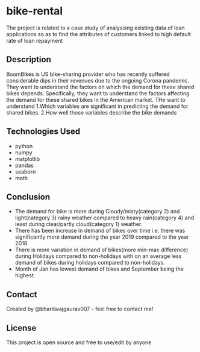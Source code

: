 # bike-rental
The project is related to a case study of analysisng existing data of loan applications so as to find the attributes of customers linked to high default rate of loan repayment

## Description
BoomBikes is US bike-sharing provider who has recently suffered considerable dips in their revenues due to the ongoing Corona pandemic. They want to understand the factors on which the demand for these shared bikes depends. Specifically, they want to understand the factors affecting the demand for these shared bikes in the American market. THe want to understand
1.Which variables are significant in predicting the demand for shared bikes.
2.How well those variables describe the bike demands

## Technologies Used
- python
- numpy
- matplotlib
- pandas
- seaborn
- math

## Conclusion
- The demand for bike is more during Cloudy/misty(category 2) and light(category 3) rainy weather compared to heavy rain(category 4) and least during clear/partly cloud(category 1) weather.
- There has been increase in demand of bikes over time i.e. there was significantly more demand during the year 2019 compared to the year 2018
- There is more variation in demand of bikes(more min-max difference) during Holidays compared to non-holidays with on an average less demand of bikes during holidays compared to non-holidays.
- Month of Jan has lowest demand of bikes and September being the highest.

## Contact
Created by @bhardwajgaurav007 - feel free to contact me!

## License
This project is open source and free to use/edit by anyone
